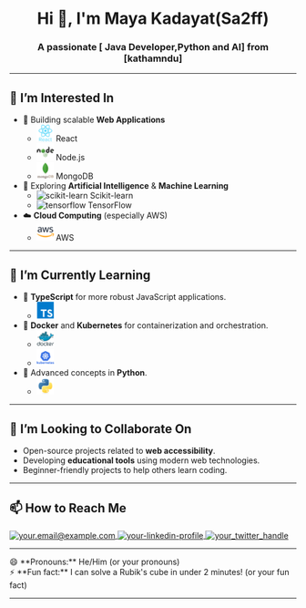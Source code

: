 <!-- This is a comment, it won't show up. You can delete these comments. -->

<!-- GREETING -->
<h1 align="center">Hi 👋, I'm Maya Kadayat(Sa2ff)</h1>
<h3 align="center">A passionate [ Java Developer,Python and AI] from [kathamndu]</h3>

<!-- Optional: A cool GIF or banner image -->
<!-- <p align="center"> <img src=""C:\Users\DELL\Downloads\avtar7.svg"" alt="coding gif" width="500"/> </p> -->

---

<!-- INTERESTS -->
## 👀 I’m Interested In

*   🚀 Building scalable **Web Applications**
    *   <img src="https://raw.githubusercontent.com/devicons/devicon/master/icons/react/react-original-wordmark.svg" alt="react" width="30" height="30"/> React
    *   <img src="https://raw.githubusercontent.com/devicons/devicon/master/icons/nodejs/nodejs-original-wordmark.svg" alt="nodejs" width="30" height="30"/> Node.js
    *   <img src="https://raw.githubusercontent.com/devicons/devicon/master/icons/mongodb/mongodb-original-wordmark.svg" alt="mongodb" width="30" height="30"/> MongoDB
*   🤖 Exploring **Artificial Intelligence** & **Machine Learning**
    *   <img src="https://upload.wikimedia.org/wikipedia/commons/thumb/0/05/Scikit_learn_logo_small.svg/1200px-Scikit_learn_logo_small.svg.png" alt="scikit-learn" width="30" height="30"/> Scikit-learn
    *   <img src="https://www.tensorflow.org/images/tf_logo_social.png" alt="tensorflow" width="30" height="30"/> TensorFlow
*   ☁️ **Cloud Computing** (especially AWS)
    *   <img src="https://raw.githubusercontent.com/devicons/devicon/master/icons/amazonwebservices/amazonwebservices-original-wordmark.svg" alt="aws" width="30" height="30"/> AWS

<!-- Replace with your actual interests and find relevant logos! -->
<!-- Use bullet points for readability. -->

---

<!-- CURRENTLY LEARNING -->
## 🌱 I’m Currently Learning

*   🔷 **TypeScript** for more robust JavaScript applications.
    *   <img src="https://raw.githubusercontent.com/devicons/devicon/master/icons/typescript/typescript-original.svg" alt="typescript" width="30" height="30"/>
*   🐳 **Docker** and **Kubernetes** for containerization and orchestration.
    *   <img src="https://raw.githubusercontent.com/devicons/devicon/master/icons/docker/docker-original-wordmark.svg" alt="docker" width="30" height="30"/>
    *   <img src="https://raw.githubusercontent.com/devicons/devicon/master/icons/kubernetes/kubernetes-plain-wordmark.svg" alt="kubernetes" width="30" height="30"/>
*   🐍 Advanced concepts in **Python**.
    *   <img src="https://raw.githubusercontent.com/devicons/devicon/master/icons/python/python-original.svg" alt="python" width="30" height="30"/>

<!-- Be specific! What course? What framework? -->

---

<!-- COLLABORATION -->
## 💞️ I’m Looking to Collaborate On

*   Open-source projects related to **web accessibility**.
*   Developing **educational tools** using modern web technologies.
*   Beginner-friendly projects to help others learn coding.

<!-- What kind of projects excite you? What skills can you bring? -->

---

<!-- HOW TO REACH ME -->
## 📫 How to Reach Me

<p align="left">
  <a href="mailto:your.email@example.com" target="_blank">
    <img align="center" src="https://simpleicons.org/icons/gmail.svg" alt="your.email@example.com" height="30" width="40" />
  </a>
  <a href="https://linkedin.com/in/your-linkedin-profile" target="_blank">
    <img align="center" src="https://raw.githubusercontent.com/rahuldkjain/github-profile-readme-generator/master/src/images/icons/Social/linked-in-alt.svg" alt="your-linkedin-profile" height="30" width="40" />
  </a>
  <a href="https://twitter.com/your_twitter_handle" target="_blank">
    <img align="center" src="https://raw.githubusercontent.com/rahuldkjain/github-profile-readme-generator/master/src/images/icons/Social/twitter.svg" alt="your_twitter_handle" height="30" width="40" />
  </a>
  <!-- Add other platforms like Discord, a personal website, etc. -->
</p>

<!-- Only share what you're comfortable with making public. -->

---

<!-- PRONOUNS & FUN FACT -->
<p align="left">
  😄 **Pronouns:** He/Him (or your pronouns) <br/>
  ⚡ **Fun fact:** I can solve a Rubik's cube in under 2 minutes! (or your fun fact)
</p>

---

<!-- OPTIONAL: GitHub Stats (these update automatically!) -->
<!--
<h3 align="left">📊 My GitHub Stats:</h3>
<p align="center">
  <img align="center" src="https://github-readme-stats.vercel.app/api?username=Sa2ff&show_icons=true&locale=en&theme=radical" alt="Sa2ff" />
  <img align="center" src="https://github-readme-stats.vercel.app/api/top-langs?username=Sa2ff&show_icons=true&locale=en&layout=compact&theme=radical" alt="Sa2ff" />
</p>
-->

<!--
  This is the standard comment GitHub adds. You can keep it or remove it.
  Sa2ff/Sa2ff is a ✨ special ✨ repository because its `README.md` (this file) appears on your GitHub profile.
  You can click the Preview link to take a look at your changes.
-->
